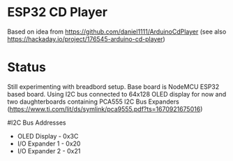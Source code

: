 # ESP32 CD Player

Based on idea from https://github.com/daniel1111/ArduinoCdPlayer (see also https://hackaday.io/project/176545-arduino-cd-player)

# Status
Still experimenting with breadbord setup. Base board is NodeMCU ESP32 based board. Using I2C bus connected to 64x128 OLED display for now and two daughterboards containing PCA555 I2C Bus Expanders (https://www.ti.com/lit/ds/symlink/pca9555.pdf?ts=1670921675016)

#I2C Bus Addresses
- OLED Display - 0x3C
- I/O Expander 1 - 0x20
- I/O Expander 2 - 0x21
